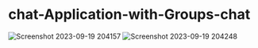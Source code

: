 # chat-Application-with-Groups-chat
![Screenshot 2023-09-19 204157](https://github.com/Shuvo018/chat-Application/assets/80082187/dc5a8503-64ae-464b-acf9-0eea1d9df341) ![Screenshot 2023-09-19 204248](https://github.com/Shuvo018/chat-Application/assets/80082187/26e7b320-cfbc-43d7-bcf8-94be2505a024)
